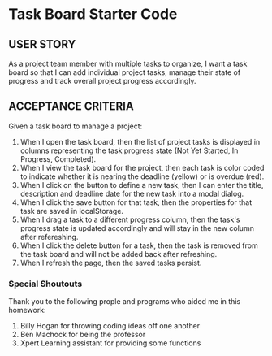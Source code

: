 # Task Board Starter Code

## USER STORY

As a project team member with multiple tasks to organize, I want a task board so that I can add individual project tasks, manage their state of progress and track overall project progress accordingly.

## ACCEPTANCE CRITERIA

Given a task board to manage a project:

1. When I open the task board, then the list of project tasks is displayed in columns representing the task progress state (Not Yet Started, In Progress, Completed).
2. When I view the task board for the project, then each task is color coded to indicate whether it is nearing the deadline (yellow) or is overdue (red).
3. When I click on the button to define a new task, then I can enter the title, description and deadline date for the new task into a modal dialog.
4. When I click the save button for that task, then the properties for that task are saved in localStorage.
5. When I drag a task to a different progress column, then the task's progress state is updated accordingly and will stay in the new column after refereshing.
6. When I click the delete button for a task, then the task is removed from the task board and will not be added back after refreshing.
7. When I refresh the page, then the saved tasks persist.

### Special Shoutouts

Thank you to the following prople and programs who aided me in this homework:

1. Billy Hogan for throwing coding ideas off one another
2. Ben Machock for being the professor
3. Xpert Learning assistant for providing some functions

